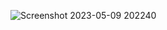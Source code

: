 
![Screenshot 2023-05-09 202240](https://github.com/Meesum3595/OsLabSpr23/assets/123927698/cc596658-32cc-4cdf-accc-c4f9f2e276be)
